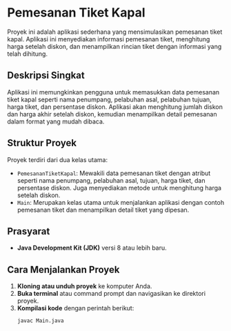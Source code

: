 # Pemesanan Tiket Kapal

Proyek ini adalah aplikasi sederhana yang mensimulasikan pemesanan tiket kapal. Aplikasi ini menyediakan informasi pemesanan tiket, menghitung harga setelah diskon, dan menampilkan rincian tiket dengan informasi yang telah dihitung.

## Deskripsi Singkat
Aplikasi ini memungkinkan pengguna untuk memasukkan data pemesanan tiket kapal seperti nama penumpang, pelabuhan asal, pelabuhan tujuan, harga tiket, dan persentase diskon. Aplikasi akan menghitung jumlah diskon dan harga akhir setelah diskon, kemudian menampilkan detail pemesanan dalam format yang mudah dibaca.

## Struktur Proyek
Proyek terdiri dari dua kelas utama:
- `PemesananTiketKapal`: Mewakili data pemesanan tiket dengan atribut seperti nama penumpang, pelabuhan asal, tujuan, harga tiket, dan persentase diskon. Juga menyediakan metode untuk menghitung harga setelah diskon.
- `Main`: Merupakan kelas utama untuk menjalankan aplikasi dengan contoh pemesanan tiket dan menampilkan detail tiket yang dipesan.

## Prasyarat
- **Java Development Kit (JDK)** versi 8 atau lebih baru.

## Cara Menjalankan Proyek
1. **Kloning atau unduh proyek** ke komputer Anda.
2. **Buka terminal** atau command prompt dan navigasikan ke direktori proyek.
3. **Kompilasi kode** dengan perintah berikut:
   ```bash
   javac Main.java

